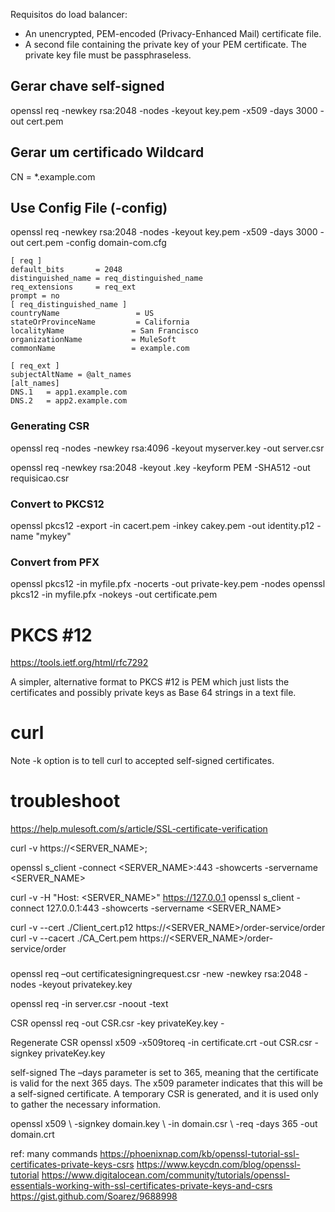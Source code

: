 
Requisitos do load balancer:
- An unencrypted, PEM-encoded (Privacy-Enhanced Mail) certificate file.
- A second file containing the private key of your PEM certificate.
The private key file must be passphraseless.

## Gerar chave self-signed

openssl req -newkey rsa:2048 -nodes -keyout key.pem -x509 -days 3000 -out cert.pem

## Gerar um certificado Wildcard

CN = *.example.com

## Use Config File (-config)

openssl req -newkey rsa:2048 -nodes -keyout key.pem -x509 -days 3000 -out cert.pem -config domain-com.cfg

```
[ req ]
default_bits       = 2048
distinguished_name = req_distinguished_name
req_extensions     = req_ext
prompt = no
[ req_distinguished_name ]
countryName                 = US
stateOrProvinceName         = California
localityName               = San Francisco
organizationName           = MuleSoft
commonName                 = example.com

[ req_ext ]
subjectAltName = @alt_names
[alt_names]
DNS.1   = app1.example.com
DNS.2   = app2.example.com
```

### Generating CSR

openssl req -nodes -newkey rsa:4096 -keyout myserver.key -out server.csr

openssl req -newkey rsa:2048 -keyout <chave>.key -keyform PEM -SHA512 -out requisicao.csr

### Convert to PKCS12

openssl pkcs12 -export -in cacert.pem -inkey cakey.pem -out identity.p12 -name "mykey"

### Convert from PFX

openssl pkcs12 -in myfile.pfx -nocerts -out private-key.pem -nodes
openssl pkcs12 -in myfile.pfx -nokeys -out certificate.pem


# PKCS #12
https://tools.ietf.org/html/rfc7292

A simpler, alternative format to PKCS #12 is PEM which just lists the certificates and possibly private keys as Base 64 strings in a text file. 

# curl

Note -k option is to tell curl to accepted self-signed certificates.

# troubleshoot

https://help.mulesoft.com/s/article/SSL-certificate-verification

curl -v https://<SERVER_NAME>;

openssl s_client -connect <SERVER_NAME>:443 -showcerts -servername <SERVER_NAME>

curl -v -H "Host: <SERVER_NAME>" https://127.0.0.1
openssl s_client -connect 127.0.0.1:443 -showcerts -servername <SERVER_NAME>

curl -v --cert ./Client_cert.p12 https://<SERVER_NAME>/order-service/order
curl -v --cacert ./CA_Cert.pem https://<SERVER_NAME>/order-service/order

###

openssl req –out certificatesigningrequest.csr -new -newkey rsa:2048 -nodes -keyout privatekey.key

openssl req -in server.csr -noout -text

CSR
openssl req -out CSR.csr -key privateKey.key -

Regenerate CSR
openssl x509 -x509toreq -in certificate.crt -out CSR.csr -signkey privateKey.key

self-signed
The –days parameter is set to 365, meaning that the certificate is valid for the next 365 days. The x509 parameter indicates that this will be a self-signed certificate. A temporary CSR is generated, and it is used only to gather the necessary information.

openssl x509 \ -signkey domain.key \ -in domain.csr \ -req -days 365 -out domain.crt

ref: many commands 
https://phoenixnap.com/kb/openssl-tutorial-ssl-certificates-private-keys-csrs
https://www.keycdn.com/blog/openssl-tutorial
https://www.digitalocean.com/community/tutorials/openssl-essentials-working-with-ssl-certificates-private-keys-and-csrs
https://gist.github.com/Soarez/9688998

